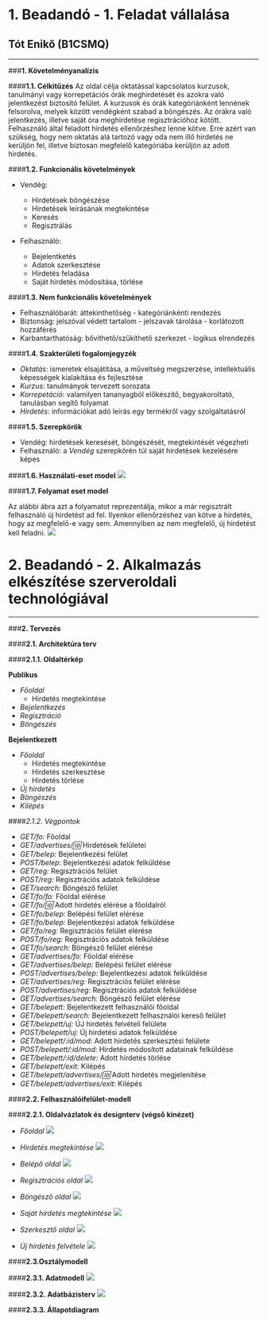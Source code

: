 # 1. Beadandó - 1. Feladat vállalása
## Tót Enikő (B1CSMQ)
---
###**1. Követelményanalízis**

####**1.1. Célkitűzés**
Az oldal célja oktatással kapcsolatos kurzusok, tanulmányi vagy korrepetációs órák meghirdetését és azokra való jelentkezést biztosító felület. A kurzusok és órák kategóriánként lennének felsorolva, melyek között vendégként szabad a böngészés. 
Az órákra való jelentkezés, illetve saját óra meghirdetése regisztrációhoz kötött. Felhasználó által feladott hirdetés ellenőrzéshez lenne kötve. Erre azért van szükség, hogy nem oktatás alá tartozó vagy oda nem illő hirdetés ne kerüljön fel, illetve biztosan megfelelő kategóriába kerüljön az adott hirdetés.

####**1.2. Funkcionális követelmények**

* Vendég:
  * Hirdetések böngészése
  * Hirdetések leírásának megtekintése
  * Keresés
  * Regisztrálás

* Felhasználó:
  * Bejelentketés
  * Adatok szerkesztése
  * Hirdetés feladása
  * Saját hirdetés módosítása, törlése

####**1.3. Nem funkcionális követelmények**

+ Felhasználóbarát: áttekinthetőség - kategóriánkénti rendezés
+ Biztonság: jelszóval védett tartalom - jelszavak tárolása - korlátozott hozzáférés
+ Karbantarthatóság: bővíthető/szűkíthető szerkezet - logikus elrendezés

####**1.4. Szakterületi fogalomjegyzék**

+ *Oktatás*: ismeretek elsajátítása, a műveltség megszerzése, intellektuális képességek kialakítása és fejlesztése
+ *Kurzus*: tanulmányok tervezett sorozata
+ *Korrepetáció*: valamilyen tananyagból előkészítő, begyakoroltató, tanulásban segítő folyamat
+ *Hirdetés*: információkat adó leirás egy termékről vagy szolgáltatásról

####**1.5. Szerepkörök**

+ Vendég: hirdetések keresését, böngészését, megtekintését végezheti
+ Felhasználó: a *Vendég* szerepkörén túl saját hirdetések kezelésére képes

####**1.6. Használati-eset model**
![](kepek/usecase.png)

####**1.7. Folyamat eset model**

Az alábbi ábra azt a folyamatot reprezentálja, mikor a már regisztrált felhasználó új hirdetést ad fel. Ilyenkor ellenőrzéshez van kötve a hirdetés, hogy az megfelelő-e vagy sem. Amennyiben az nem megfelelő, új hirdetést kell feladni.
![](kepek/folyamat.png)

# 2. Beadandó - 2. Alkalmazás elkészítése szerveroldali technológiával
---
###**2. Tervezés**

####**2.1. Architektúra terv**

####**2.1.1. Oldaltérkép**

**Publikus**

+ *Főoldal*
  * Hirdetés megtekintése
+ *Bejelentkezés*
+ *Regisztráció*
+ *Böngészés*

**Bejelentkezett**

+ *Főoldal*
  * Hirdetés megtekintése
  * Hirdetés szerkesztése
  * Hirdetés törlése
+ *Új hirdetés*
+ *Böngészés*
+ *Kilépés*

####*2.1.2. Végpontok*

+ *GET/fo:* Főoldal
+ *GET/advertises/:id:* Hirdetések felületei
+ *GET/belep:* Bejelentkezési  felület
+ *POST/belep:* Bejelentkezési adatok felküldése
+ *GET/reg:* Regisztrációs felület
+ *POST/reg:* Regisztrációs adatok felküldése
+ *GET/search:* Böngésző felület
+ *GET/fo/fo:* Főoldal elérése
+ *GET/fo/:id:* Adott hirdetés elérése a főoldalról
+ *GET/fo/belep:* Belépési felület elérése
+ *GET/fo/belep:* Bejelentkezési adatok felküldése
+ *GET/fo/reg:* Regisztrációs felület elérése
+ *POST/fo/reg:* Regisztrációs adatok felküldése
+ *GET/fo/search:* Böngésző felület elérése
+ *GET/advertises/fo:* Főoldal elérése
+ *GET/advertises/belep:* Belépési felület elérése
+ *POST/advertises/belep:* Bejelentkezési adatok felküldése
+ *GET/advertises/reg:* Regisztrációs felület elérése
+ *POST/advertises/reg:* Regisztrációs adatok felküldése
+ *GET/advertises/search:* Böngésző felület elérése
+ *GET/belepett:* Bejelentkezett felhasználói főoldal
+ *GET/belepett/search:* Bejelentkezett felhasználói kereső felület
+ *GET/belepett/uj:* ÚJ hirdetés felvételi felülete
+ *POST/belepett/uj:* Új hirdetési adatok felküldése
+ *GET/belepett/:id/mod:* Adott hirdetés szerkesztési felülete
+ *POST/belepett/:id/mod:* Hirdetés módosított adatainak felküldése
+ *GET/belepett/:id/delete:* Adott hirdetés törlése
+ *GET/belepett/exit:* Kilépés
+ *GET/belepett/advertises/:id:* Adott hirdetés megjelenítése
+ *GET/belepett/advertises/exit:* Kilépés

####**2.2. Felhasználóifelület-modell**

####**2.2.1. Oldalvázlatok és designterv (végső kinézet)**
+ *Főoldal*
![](kepek/fooldal.png)

+ *Hirdetés megtekintése*
![](kepek/advertise.png)

+ *Belépő oldal*
![](kepek/login.png)

+ *Regisztrációs oldal*
![](kepek/reg.png)

+ *Böngésző oldal*
![](kepek/search.png)

+ *Saját hirdetés megtekintése*
![](kepek/useradvertise.png)

+ *Szerkesztő oldal*
![](kepek/modadvertise.png)

+ *Új hirdetés felvétele*
![](kepek/newadvertise.png)

####**2.3.Osztálymodell**

####**2.3.1. Adatmodell**
![](kepek/adatmodell.png)

####**2.3.2. Adatbázisterv**
![](kepek/adatbazis.png)

####**2.3.3. Állapotdiagram**

